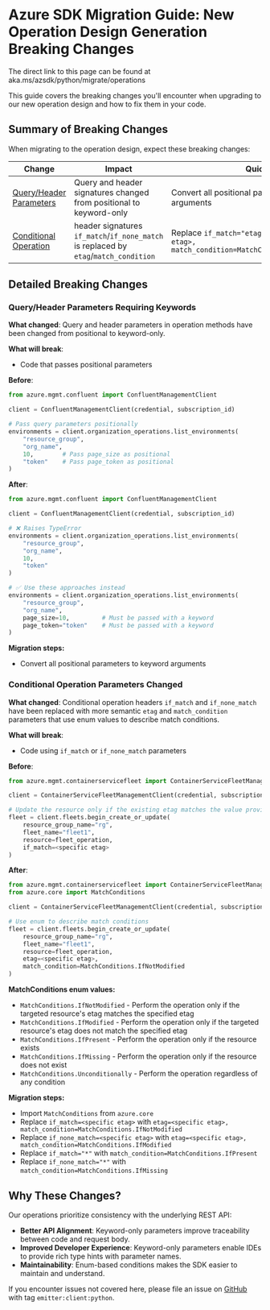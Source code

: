 # Azure SDK Migration Guide: New Operation Design Generation Breaking Changes

The direct link to this page can be found at aka.ms/azsdk/python/migrate/operations

This guide covers the breaking changes you'll encounter when upgrading to our new operation design and how to fix them in your code.

## Summary of Breaking Changes

When migrating to the operation design, expect these breaking changes:

| Change                                                                              | Impact                                                    | Quick Fix                                                                         |
| ----------------------------------------------------------------------------------- | --------------------------------------------------------- | --------------------------------------------------------------------------------- |
| [Query/Header Parameters](#queryheader-parameters-requiring-keywords) | Query and header signatures changed from positional to keyword-only | Convert all positional parameters to keyword arguments |
| [Conditional Operation](#conditional-operation-parameters-changed) | header signatures `if_match`/`if_none_match` is replaced by `etag`/`match_condition` | Replace `if_match="etag"` with `etag=<specific etag>, match_condition=MatchConditions.IfNotModified` |

## Detailed Breaking Changes

### Query/Header Parameters Requiring Keywords

**What changed**: Query and header parameters in operation methods have been changed from positional to keyword-only.

**What will break**:

- Code that passes positional parameters

**Before**:

```python
from azure.mgmt.confluent import ConfluentManagementClient

client = ConfluentManagementClient(credential, subscription_id)

# Pass query parameters positionally
environments = client.organization_operations.list_environments(
    "resource_group",
    "org_name", 
    10,        # Pass page_size as positional
    "token"    # Pass page_token as positional
)
```

**After**:

```python
from azure.mgmt.confluent import ConfluentManagementClient

client = ConfluentManagementClient(credential, subscription_id)

# ❌ Raises TypeError
environments = client.organization_operations.list_environments(
    "resource_group",
    "org_name", 
    10,
    "token"
)

# ✅ Use these approaches instead
environments = client.organization_operations.list_environments(
    "resource_group",
    "org_name",
    page_size=10,         # Must be passed with a keyword
    page_token="token"    # Must be passed with a keyword
)
```

**Migration steps:**

- Convert all positional parameters to keyword arguments

### Conditional Operation Parameters Changed

**What changed**: Conditional operation headers `if_match` and `if_none_match` have been replaced with more semantic `etag` and `match_condition` parameters that use enum values to describe match conditions.

**What will break**:

- Code using `if_match` or `if_none_match` parameters

**Before**:

```python
from azure.mgmt.containerservicefleet import ContainerServiceFleetManagementClient

client = ContainerServiceFleetManagementClient(credential, subscription_id)

# Update the resource only if the existing etag matches the value provided in this header
fleet = client.fleets.begin_create_or_update(
    resource_group_name="rg",
    fleet_name="fleet1", 
    resource=fleet_operation,
    if_match=<specific etag>
)
```

**After**:

```python
from azure.mgmt.containerservicefleet import ContainerServiceFleetManagementClient
from azure.core import MatchConditions

client = ContainerServiceFleetManagementClient(credential, subscription_id)

# Use enum to describe match conditions
fleet = client.fleets.begin_create_or_update(
    resource_group_name="rg",
    fleet_name="fleet1",
    resource=fleet_operation,
    etag=<specific etag>,
    match_condition=MatchConditions.IfNotModified
)
```

**MatchConditions enum values:**
- `MatchConditions.IfNotModified` - Perform the operation only if the targeted resource's etag matches the specified etag
- `MatchConditions.IfModified` - Perform the operation only if the targeted resource's etag does not match the specified etag
- `MatchConditions.IfPresent` - Perform the operation only if the resource exists
- `MatchConditions.IfMissing` - Perform the operation only if the resource does not exist
- `MatchConditions.Unconditionally` - Perform the operation regardless of any condition

**Migration steps:**

- Import `MatchConditions` from `azure.core`
- Replace `if_match=<specific etag>` with `etag=<specific etag>, match_condition=MatchConditions.IfNotModified`
- Replace `if_none_match=<specific etag>` with `etag=<specific etag>, match_condition=MatchConditions.IfModified`
- Replace `if_match="*"` with `match_condition=MatchConditions.IfPresent`
- Replace `if_none_match="*"` with `match_condition=MatchConditions.IfMissing`

## Why These Changes?

Our operations prioritize consistency with the underlying REST API:

- **Better API Alignment**: Keyword-only parameters improve traceability between code and request body.
- **Improved Developer Experience**: Keyword-only parameters enable IDEs to provide rich type hints with parameter names.
- **Maintainability**: Enum-based conditions makes the SDK easier to maintain and understand.

If you encounter issues not covered here, please file an issue on [GitHub](https://github.com/microsoft/typespec/issues) with tag `emitter:client:python`.

